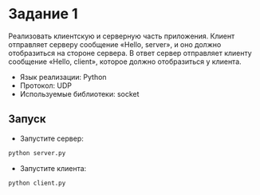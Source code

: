 # Задание 1

Реализовать клиентскую и серверную часть приложения. Клиент отправляет серверу сообщение «Hello, server», и оно должно отобразиться на стороне сервера. В ответ сервер отправляет клиенту сообщение «Hello, client», которое должно отобразиться у клиента.

- Язык реализации: Python
- Протокол: UDP
- Используемые библиотеки: socket

## Запуск
- Запустите сервер:
```python
python server.py
```
- Запустите клиента:
```python
python client.py
```